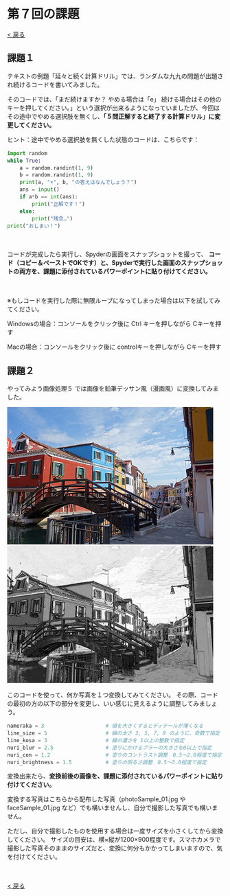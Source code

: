 # 第７回の課題

[< 戻る](../)



## 課題１

テキストの例題「延々と続く計算ドリル」では、ランダムな九九の問題が出題され続けるコードを書いてみました。

そのコードでは、「まだ続けますか？ やめる場合は「e」 続ける場合はその他のキーを押してください。」という選択が出来るようになっていましたが、今回はその途中でやめる選択肢を無くし、**「５問正解すると終了する計算ドリル」に変更してください。**

ヒント：途中でやめる選択肢を無くした状態のコードは、こちらです：

```python
import random
while True:
    a = random.randint(1, 9)
    b = random.randint(1, 9)
    print(a, "×", b, "の答えはなんでしょう？")
    ans = input()
    if a*b == int(ans):
        print("正解です！")
    else:
        print("残念…")
print("おしまい！")
```

　

コードが完成したら実行し、Spyderの画面をスナップショットを撮って、
**コード（コピー＆ペーストでOKです）と、Spyderで実行した画面のスナップショットの両方を、課題に添付されているパワーポイントに貼り付けてください。**

　

※もしコードを実行した際に無限ループになってしまった場合は以下を試してみてください。

Windowsの場合：コンソールをクリック後に Ctrl キーを押しながら Cキーを押す

Macの場合：コンソールをクリック後に controlキーを押しながら Cキーを押す



## 課題２

やってみよう画像処理５ では画像を鉛筆デッサン風（漫画風）に変換してみました。

![img](assets/image2.png)
![img](assets/image3.png)

このコードを使って、何か写真を１つ変換してみてください。
その際、コードの最初の方の以下の部分を変更し、いい感じに見えるように調整してみましょう。

```python
nameraka = 3                    # 値を大きくするとディテールが薄くなる
line_size = 5                   # 線の太さ 3, 5, 7, 9 のように、奇数で指定
line_kosa = 3                   # 線の濃さを 1以上の整数で指定
nuri_blur = 2.5                 # 塗りにかけるブラーの大きさを0以上で指定
nuri_con = 1.2                  # 塗りのコントラスト調整　0.5～2.0程度で指定
nuri_brightness = 1.5           # 塗りの明るさ調整　0.5～3.0程度で指定
```

変換出来たら、**変換前後の画像を、課題に添付されているパワーポイントに貼り付けてください。**

変換する写真はこちらから配布した写真（photoSample_01.jpg  や faceSample_01.jpg など）でも構いませんし、自分で撮影した写真でも構いません。

ただし、自分で撮影したものを使用する場合は一度サイズを小さくしてから変換してください。
サイズの目安は、横×縦が1200×900程度です。スマホカメラで撮影した写真そのままのサイズだと、変換に何分もかかってしまいますので、気を付けてください。

　

[< 戻る](../)

